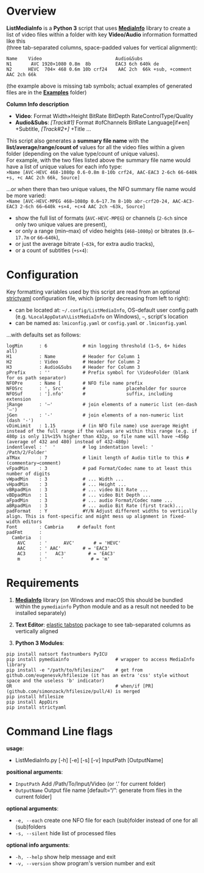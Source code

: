 # Overview
__ListMediaInfo__ is a __Python 3__ script that uses [__MediaInfo__](https://mediaarea.net/en/MediaInfo) library to create a list of video files within a folder with key __Video/Audio__ information formatted like this<br>
(three tab-separated columns, space-padded values for vertical alignment):

```
Name	Video                        	Audio&Subs
N1  	 AVC 1920×1080 0.8m  8b      	EAC3 6ch 640k de
N2  	HEVC  704× 468 0.6m 10b crf24	 AAC 2ch  66k +sub, +comment AAC 2ch 66k
```
(the example above is missing tab symbols; actual examples of generated files are in the [__Examples__](./Examples) folder)

__Column Info description__

* __Video__: Format Width×Height BitRate BitDepth RateControlType/Quality<br>
* __Audio&Subs__: _[Track#1]_ Format #ofChannels BitRate Language[if≠en] +Subtitle, _[Track#2+]_ +Title ...

This script also generates a __summary file name__ with the __list/average/range/count of__ values for all the video files within a given folder (depending on the value type/count of unique values).<br>
For example, with the two files listed above the summary file name would have a list of unique values for each info type:<br>
`×Name [AVC-HEVC 468-1080p 0.6-0.8m 8-10b crf24, AAC-EAC3 2-6ch 66-640k +s, +c AAC 2ch 66k, Source]`

...or when there than two unique values, the NFO summary file name would be more varied:<br>
`×Name [AVC-HEVC-MPEG 468–1080p 0.6–17.7m 8-10b abr-crf20-24, AAC-AC3-EAC3 2-6ch 66–640k +s×4, +c×4 AAC 2ch ~63k, Source]`

- show the full list of formats (`AVC-HEVC-MPEG`) or channels (`2-6ch` since only two unique values are present),
- or only a range (min–max) of video heights (`468–1080p`) or bitrates (`0.6–17.7m` or `66–640k`),
- or just the average bitrate (`~63k`, for extra audio tracks),
- or a count of subtitles (`+s×4`):

# Configuration

Key formatting variables used by this script are read from an optional [strictyaml](github.com/crdoconnor/strictyaml) configuration file, which (priority decreasing from left to right):

- can be located at: `~/.config/ListMediaInfo`, OS-default user config path (e.g. `%LocalAppData%\ListMediaInfo` on Windows), `~`, script's location
- can be named as: `lmiconfig.yaml` or `config.yaml` or `.lmiconfig.yaml`

...with defaults set as follows:
```
logMin      : 6             # min logging threshold (1–5, 6+ hides all)
H1          : Name          # Header for Column 1
H2          : Video         # Header for Column 2
H3          : Audio&Subs    # Header for Column 3
pPrefix     : ''            # Prefix symbol for \VideoFolder (blank for os path separator)
NFOPre      : Name [        # NFO file name prefix
NFOSrc      : ', Src'       #               placeholder for source
NFOSuf      : '].nfo'       #               suffix, including extension
jRange      : '–'           # join elements of a numeric list (en-dash '–')
jGen        : '-'           # join elements of a non-numeric list (dash '-')
vDimLimit   : 1.15          # (in NFO file name) use average Height instead of the full range if the values are within this range (e.g. if 480p is only 11%<15% higher than 432p, so file name will have ~456p (average of 432 and 480) instead of 432-480p)
indentlevel : '  '          # log indentation level: '  /Path/2/Folder'
aTMax       : 7             # limit length of Audio title to this # (commentary→comment)
vFpadMin    : 3             # pad Format/Codec name to at least this number of digits
vWpadMin    : 3             # ... Width ...
vHpadMin    : 3             # ... Height ...
vBRpadMin   : 3             # ... video Bit Rate ...
vBDpadMin   : 1             # ... video Bit Depth ...
aFpadMin    : 3             # ... audio Format/Codec name ...
aBRpadMin   : 3             # ... audio Bit Rate (first track)...
padFormat   : Y             #Y/N Adjust different widths to vertically align. This is font-specific and might mess up alignment in fixed-width editors
Font        : Cambria     # default font
padFmt      :
  Cambria   :
    AVC     : '      AVC'       # = 'HEVC'
    AAC     : ' AAC'        # = 'EAC3'
    AC3     : '   AC3'        # = 'EAC3'
    m       : '     '          # = 'm'
```

# Requirements

1. [__MediaInfo__](https://mediaarea.net/en/MediaInfo) library (on Windows and macOS this should be bundled within the `pymediainfo` Python module and as a result not needed to be installed separately)

2. __Text Editor__: [elastic tabstop](nickgravgaard.com/elastic-tabstops/) package to see tab-separated columns as vertically aligned

3. __Python 3 Modules__:
```
pip install natsort fastnumbers PyICU
pip install pymediainfo             	# wrapper to access MediaInfo library
pip install -e "/path/to/hfilesize/"	# get from github.com/eugenesvk/hfilesize (it has an extra 'css' style without space and the useless 'b' indicator)
OR                                  	# when/if [PR](github.com/simonzack/hfilesize/pull/4) is merged
pip install hfilesize
pip install AppDirs
pip install strictyaml
```

# Command Line flags
__usage__:

* ListMediaInfo.py [-h] [-e] [-s] [-v] InputPath [OutputName]

__positional arguments__:

* `InputPath`      Add /Path/To/Input/Video (or ‘.’ for current folder)
* `OutputName`     Output file name [default=“/”: generate from files in the current folder]

__optional arguments__:

* `-e, --each`     create one NFO file for each (sub)folder instead of one for all (sub)folders
* `-s, --silent`   hide list of processed files

__optional info arguments__:

*  `-h, --help`     show help message and exit
*  `-v, --version`  show program's version number and exit
